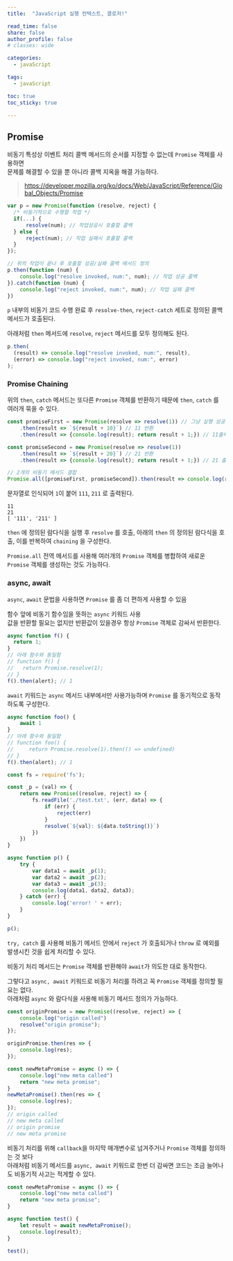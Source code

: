 ```yaml
---
title:  "JavaScript 실행 컨텍스트, 클로저!"

read_time: false
share: false
author_profile: false
# classes: wide

categories:
  - javaScript

tags:
  - javaScript

toc: true
toc_sticky: true

---
```


## Promise

비동기 특성상 이벤트 처리 콜백 메서드의 순서를 지정할 수 없는데 `Promise` 객체를 사용하면  
문제를 해결할 수 있을 뿐 아니라 콜백 지옥을 해결 가능하다. 

> <https://developer.mozilla.org/ko/docs/Web/JavaScript/Reference/Global_Objects/Promise>


```js
var p = new Promise(function (resolve, reject) {
  /* 비동기적으로 수행할 작업 */
  if(...) {
      resolve(num); // 작업성공시 호출할 콜백
  } else {
      reject(num); // 작업 실패시 호출할 콜백
  }
});

// 위의 작업이 끝나 후 호출할 성공/실패 콜백 메서드 정의
p.then(function (num) {
    console.log("resolve invoked, num:", num); // 작업 성공 콜백
}).catch(function (num) {
    console.log("reject invoked, num:", num); // 작업 실패 콜백
})
```

`p` 내부의 비동기 코드 수행 완료 후 `resolve-then`, `reject-catch` 세트로 정의된 콜백메서드가 호출된다.  

아래처럼 `then` 메서드에 `resolve`, `reject` 메서드를 모두 정의해도 된다.  

```js
p.then(
  (result) => console.log("resolve invoked, num:", result),
  (error) => console.log("reject invoked, num:", error)
);
```

### Promise Chaining

위의 `then`, `catch` 메서드는 또다른 `Promise` 객체를 반환하기 때문에 `then`, `catch` 를 여러개 묶을 수 있다.  

```js
const promiseFirst = new Promise(resolve => resolve(1)) // 그냥 실행 성공 콜백에 1 전달
    .then(result => `${result + 10}`) // 11 반환
    .then(result => {console.log(result); return result + 1;}) // 11출력 111 반환

const promiseSecond = new Promise(resolve => resolve(1))
    .then(result => `${result + 20}`) // 21 반환
    .then(result => {console.log(result); return result + 1;}) // 21 출력 211 반환

// 2개의 비동기 메서드 결합
Promise.all([promiseFirst, promiseSecond]).then(result => console.log(result))
```

문자열로 인식되어 `1`이 붙어 `111`, `211` 로 출력된다.  

```
11
21
[ '111', '211' ]
```

`then` 에 정의된 람다식을 실행 후 `resolve` 를 호출, 아래의 `then` 의 정의된 람다식을 호출, 이를 반복하여 `chaining` 을 구성한다.  

`Promise.all` 전역 메서드를 사용해 여러개의 `Promise` 객체를 병합하여 새로운 `Promise` 객체를 생성하는 것도 가능하다.  

### async, await

`async`, `await` 문법을 사용하면 `Promise` 를 좀 더 편하게 사용할 수 있음

함수 앞에 비동기 함수임을 뜻하는 `async` 키워드 사용  
값을 반환할 필요는 없지만 반환값이 있을경우 항상 `Promise` 객체로 감싸서 반환한다.  

```js
async function f() {
  return 1;
}
// 아래 함수와 동일함
// function f() {
//   return Promise.resolve(1);
// } 
f().then(alert); // 1
```

`await` 키워드는 `async` 메서드 내부에서만 사용가능하며 `Promise` 를 동기적으로 동작하도록 구성한다.  

```js
async function foo() {
    await 1
}
// 아래 함수와 동일함
// function foo() {
//     return Promise.resolve(1).then(() => undefined)
// }
f().then(alert); // 1
```



```js
const fs = require('fs');

const _p = (val) => {
    return new Promise((resolve, reject) => {
        fs.readFile('./test.txt', (err, data) => {
            if (err) {
                reject(err)
            }
            resolve(`${val}: ${data.toString()}`)
        })
    })
}

async function p() {
    try {
        var data1 = await _p(1);
        var data2 = await _p(2);
        var data3 = await _p(3);
        console.log(data1, data2, data3);
    } catch (err) {
        console.log('error! ' + err);
    }
}

p();
```

`try, catch` 를 사용해 비동기 메서드 안에서 `reject` 가 호출되거나 `throw` 로 예외를 발생시킨 것을 쉽게 처리할 수 있다.  

비동기 처리 메서드는 `Promise` 객체를 반환해야 `await`가 의도한 대로 동작한다.  

그렇다고 `async, await` 키워드로 비동기 처리를 하려고 꼭 `Promise` 객체를 정의할 필요는 없다.  
아래처럼 `async` 와 람다식을 사용해 비동기 메서드 정의가 가능하다.  

```js
const originPromise = new Promise((resolve, reject) => {
    console.log("origin called")
    resolve("origin promise");
});

originPromise.then(res => {
    console.log(res);
});

const newMetaPromise = async () => {
    console.log("new meta called")
    return "new meta promise";
}
newMetaPromise().then(res => {
    console.log(res);
});
// origin called
// new meta called
// origin promise
// new meta promise
```

비동기 처리를 위해 `callback`을 마지막 매개변수로 넘겨주거나 `Promise` 객체를 정의하는 것 보다  
아래처럼 비동기 메서드를 `async, await` 키워드로 한번 더 감싸면 코드는 조금 늘어나도 비동기적 사고는 적게할 수 있다.    

```js
const newMetaPromise = async () => {
    console.log("new meta called")
    return "new meta promise";
}

async function test() {
    let result = await newMetaPromise();
    console.log(result);   
}

test();
```
